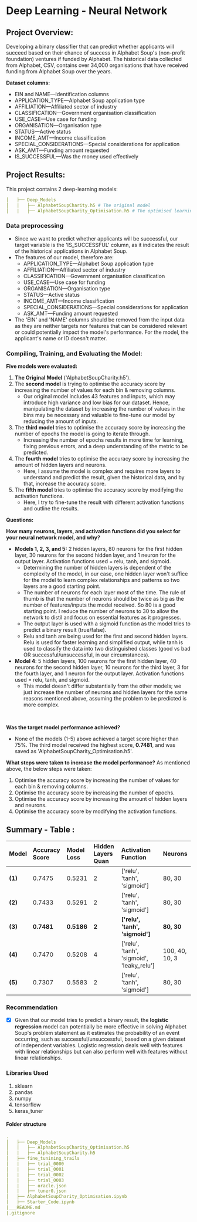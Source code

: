 # Deep Learning - Neural Network
## Project Overview:
Developing a binary classifier that can predict whether applicants will succeed based on their chance of success in Alphabet Soup's (non-profit foundation) ventures if funded by Alphabet. The historical data collected from Alphabet, CSV, contains over 34,000 organisations that have received funding from Alphabet Soup over the years.
<br>

**Dataset columns:**
* EIN and NAME—Identification columns
* APPLICATION_TYPE—Alphabet Soup application type
* AFFILIATION—Affiliated sector of industry
* CLASSIFICATION—Government organisation classification
* USE_CASE—Use case for funding
* ORGANISATION—Organisation type
* STATUS—Active status
* INCOME_AMT—Income classification
* SPECIAL_CONSIDERATIONS—Special considerations for application
* ASK_AMT—Funding amount requested
* IS_SUCCESSFUL—Was the money used effectively


## Project Results:
This project contains 2 deep-learning models:
``` yml
│   ├── Deep_Models
│   |   ├── AlphabetSoupCharity.h5 # The original model
│   |   ├── AlphabetSoupCharity_Optimisation.h5 # The optimised learning model
```
### Data preprocessing
- Since we want to predict whether applicants will be successful, our target variable is the 'IS_SUCCESSFUL' column, as it indicates the result of the historical applications in Alphabet Soup. 
- The features of our model, therefore are: 
    * APPLICATION_TYPE—Alphabet Soup application type
    * AFFILIATION—Affiliated sector of industry
    * CLASSIFICATION—Government organisation classification
    * USE_CASE—Use case for funding
    * ORGANISATION—Organisation type
    * STATUS—Active status
    * INCOME_AMT—Income classification
    * SPECIAL_CONSIDERATIONS—Special considerations for application
    * ASK_AMT—Funding amount requested
- The 'EIN' and 'NAME' columns should be removed from the input data as they are neither targets nor features that can be considered relevant or could potentially impact the model's performance. For the model, the applicant's name or ID doesn't matter.

### Compiling, Training, and Evaluating the Model: 
**Five models were evaluated:**
1. **The Original Model** ('AlphabetSoupCharity.h5').
2. The **second model** is trying to optimise the accuracy score by increasing the number of values for each bin & removing columns.
    * Our original model includes 43 features and inputs, which may introduce high variance and low bias for our dataset. Hence, manipulating the dataset by increasing the number of values in the bins may be necessary and valuable to fine-tune our model by reducing the amount of inputs. 
3. The **third model** tries to optimise the accuracy score by increasing the number of epochs the model is going to iterate through. 
    * Increasing the number of epochs results in more time for learning, fixing previous errors, and a deep understanding of the metric to be predicted.
4. The **fourth model** tries to optimise the accuracy score by increasing the amount of hidden layers and neurons. 
    * Here, I assume the model is complex and requires more layers to understand and predict the result, given the historical data, and by that, increase the accuracy score. 
5. The **fifth model** tries to optimise the accuracy score by modifying the activation functions. 
    * Here, I try to fine-tune the result with different activation functions and outline the results.

**Questions:** 
<br>

**How many neurons, layers, and activation functions did you select for your neural network model, and why?**
<br>

* **Models 1, 2, 3, and 5:** 2 hidden layers, 80 neurons for the first hidden layer, 30 neurons for the second hidden layer, and 1 neuron for the output layer. Activation functions used = relu, tanh, and sigmoid. 
    * Determining the number of hidden layers is dependent of the complexity of the model, in our case, one hidden layer won't suffice for the model to learn complex relationships and patterns so two layers are a good starting point.
    * The number of neurons for each layer most of the time. The rule of thumb is that the number of neurons should be twice as big as the number of features/inputs the model received. So 80 is a good starting point. I reduce the number of neurons to 30 to allow the network to distil and focus on essential features as it progresses.
    * The output layer is used with a sigmoid function as the model tries to predict a binary result (true/false). 
    * Relu and tanh are being used for the first and second hidden layers. Relu is used for faster learning and simplified output, while tanh is used to classify the data into two distinguished classes (good vs bad OR successful/unsuccessful, in our circumstances). 
* **Model 4**: 5 hidden layers, 100 neurons for the first hidden layer, 40 neurons for the second hidden layer, 10 neurons for the third layer, 3 for the fourth layer, and 1 neuron for the output layer. Activation functions used = relu, tanh, and sigmoid.
    * This model doesn't differ substantially from the other models; we just increase the number of neurons and hidden layers for the same reasons mentioned above, assuming the problem to be predicted is more complex. 
<br>

**Was the target model performance achieved?** 
- None of the models (1-5) above achieved a target score higher than 75%. The third model received the highest score, **0.7481**, and was saved as 'AlphabetSoupCharity_Optimisation.h5'. 

**What steps were taken to increase the model performance?**
As mentioned above, the below steps were taken: 
1. Optimise the accuracy score by increasing the number of values for each bin & removing columns.
2. Optimise the accuracy score by increasing the number of epochs.
3. Optimise the accuracy score by increasing the amount of hidden layers and neurons.
4. Optimise the accuracy score by modifying the activation functions.

## Summary - Table :
| **Model**| **Accuracy Score**|**Model Loss**|**Hidden Layers Quan**|**Activation Function**|**Neurons**|
|:-|:-|:-|:-|:-|:-|
|**(1)**|0.7475|0.5231|2|['relu', 'tanh', 'sigmoid']|80, 30|
|**(2)**|0.7433|0.5291|2|['relu', 'tanh', 'sigmoid']|80, 30|
|**(3)**|**0.7481**|**0.5186**|**2**|**['relu', 'tanh', 'sigmoid']**|**80, 30**|
|**(4)**|0.7470|0.5208|4|['relu', 'tanh', 'sigmoid', 'leaky_relu']|100, 40, 10, 3|
|**(5)**|0.7307|0.5583|2|['relu', 'tanh', 'sigmoid']|80, 30|

### Recommendation
- [x] Given that our model tries to predict a binary result, the **logistic regression** model can potentially be more effective in solving Alphabet Soup's problem statement as it estimates the probability of an event occurring, such as successful/unsuccessful, based on a given dataset of independent variables. Logistic regression deals well with features with linear relationships but can also perform well with features without linear relationships.

### Libraries Used
1. sklearn
2. pandas
3. numpy
4. tensorflow 
5. keras_tuner

#### Folder structure
``` yml
.
│   ├── Deep_Models 
│   |   ├── AlphabetSoupCharity_Optimisation.h5  
│   |   ├── AlphabetSoupCharity.h5   
│   ├── fine_tunining_trails
│   |   ├── trial_0000  
│   |   ├── trial_0001
│   |   ├── trial_0002  
│   |   ├── trial_0003
│   |   ├── oracle.json  
│   |   ├── tuner0.json 
│   ├── AlphabetSoupCharity_Optimisation.ipynb 
│   ├── Starter_Code.ipynb
|___README.md    
|.gitignore          
``` 